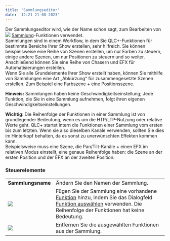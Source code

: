 ```yaml
---
title: 'Sammlungseditor'
date: '12:21 21-08-2023'
---
```


Der Sammlungseditor wird, wie der Name schon sagt, zum Bearbeiten von ![](/basics/collection.png) [Sammlung](/basics/glossary-and-concepts#sammlung)-Funktionen verwendet.  
Sammlungen sind in einem Workflow, in dem Sie QLC+-Funktionen für bestimmte Bereiche Ihrer Show erstellen, sehr hilfreich. Sie können beispielsweise eine Reihe von Szenen erstellen, um nur Farben zu steuern, einige andere Szenen, um nur Positionen zu steuern und so weiter. Anschließend können Sie eine Reihe von Chasern und EFX für Automatisierungen erstellen.  
Wenn Sie alle Grundelemente Ihrer Show erstellt haben, können Sie mithilfe von Sammlungen eine Art „Abkürzung“ für zusammengesetzte Szenen erstellen. Zum Beispiel eine Farbszene + eine Positionsszene.

**Hinweis:** Sammlungen haben keine Geschwindigkeitseinstellung; Jede Funktion, die Sie in eine Sammlung aufnehmen, folgt ihren eigenen Geschwindigkeitseinstellungen.

**Wichtig**: Die Reihenfolge der Funktionen in einer Sammlung ist von grundlegender Bedeutung, wenn es um die HTP/LTP-Nutzung oder relative Werte geht. QLC+ startet intern die Funktionen einer Sammlung vom ersten bis zum letzten. Wenn sie also dieselben Kanäle verwenden, sollten Sie dies im Hinterkopf behalten, da es sonst zu unerwünschten Effekten kommen kann.  
Beispielsweise muss eine Szene, die Pan/Tilt-Kanäle + einen EFX im relativen Modus einstellt, eine genaue Reihenfolge haben: die Szene an der ersten Position und der EFX an der zweiten Position.

### Steuerelemente

|     |     |
| --- | --- |
| **Sammlungsname** | Ändern Sie den Namen der Sammlung. |
| ![](/basics/edit_add.png) | Fügen Sie der Sammlung eine vorhandene [Funktion](/basics/glossary-and-concepts#funktionen) hinzu, indem Sie das Dialogfeld [Funktion auswählen](../function-selection) verwenden. Die Reihenfolge der Funktionen hat keine Bedeutung. |
| ![](/basics/edit_remove.png) | Entfernen Sie die ausgewählten Funktionen aus der Sammlung. |